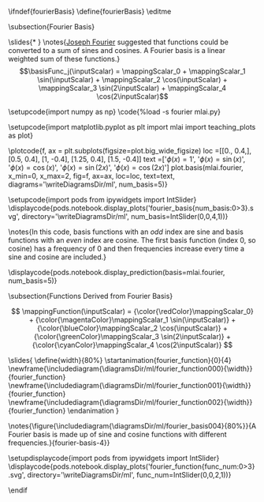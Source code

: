 \ifndef{fourierBasis}
\define{fourierBasis}
\editme

\subsection{Fourier Basis}

\slides{* }
\notes{[Joseph Fourier](https://en.wikipedia.org/wiki/Joseph_Fourier) suggested that functions could be converted to a sum of sines and cosines. A Fourier basis is a linear weighted sum of these functions.}
  $$\basisFunc_j(\inputScalar) = \mappingScalar_0  + \mappingScalar_1 \sin(\inputScalar) + \mappingScalar_2 \cos(\inputScalar) + \mappingScalar_3 \sin(2\inputScalar) + \mappingScalar_4 \cos(2\inputScalar)$$


\setupcode{import numpy as np}
\code{%load -s fourier mlai.py}


\setupcode{import matplotlib.pyplot as plt
import mlai
import teaching_plots as plot}

\plotcode{f, ax = plt.subplots(figsize=plot.big_wide_figsize)
loc =[[0., 0.4,],
      [0.5, 0.4],
      [1, -0.4],
      [1.25, 0.4],
      [1.5, -0.4]]
text =['$\phi(x) = 1$',
       '$\phi(x) = \sin(x)$',
       '$\phi(x) = \cos(x)$',
       '$\phi(x) = \sin(2x)$',
       '$\phi(x) = \cos(2x)$']
plot.basis(mlai.fourier, x_min=0, x_max=2, 
           fig=f, ax=ax, loc=loc, text=text,
           diagrams='\writeDiagramsDir/ml',
           num_basis=5)}

\setupcode{import pods
from ipywidgets import IntSlider}
\displaycode{pods.notebook.display_plots('fourier_basis{num_basis:0>3}.svg', 
                            directory='\writeDiagramsDir/ml', 
							num_basis=IntSlider(0,0,4,1))}

\notes{In this code, basis functions with an *odd* index are sine and basis functions with an *even* index are cosine. The first basis function (index 0, so cosine) has a frequency of 0 and then frequencies increase every time a sine and cosine are included.}

\displaycode{pods.notebook.display_prediction(basis=mlai.fourier, num_basis=5)}

\subsection{Functions Derived from Fourier Basis}

$$
\mappingFunction(\inputScalar) = {\color{\redColor}\mappingScalar_0}  + {\color{\magentaColor}\mappingScalar_1 \sin(\inputScalar)} + {\color{\blueColor}\mappingScalar_2 \cos(\inputScalar)} + {\color{\greenColor}\mappingScalar_3 \sin(2\inputScalar)} + {\color{\cyanColor}\mappingScalar_4 \cos(2\inputScalar)}
$$

\slides{
\define{width}{80%}
\startanimation{fourier_function}{0}{4}
\newframe{\includediagram{\diagramsDir/ml/fourier_function000}{\width}}{fourier_function}
\newframe{\includediagram{\diagramsDir/ml/fourier_function001}{\width}}{fourier_function}
\newframe{\includediagram{\diagramsDir/ml/fourier_function002}{\width}}{fourier_function}
\endanimation
}

\notes{\figure{\includediagram{\diagramsDir/ml/fourier_basis004}{80%}}{A Fourier basis is made up of sine and cosine functions with different frequencies.}{fourier-basis-4}}

\setupdisplaycode{import pods
from ipywidgets import IntSlider}
\displaycode{pods.notebook.display_plots('fourier_function{func_num:0>3}.svg', directory='\writeDiagramsDir/ml', func_num=IntSlider(0,0,2,1))}


\endif
